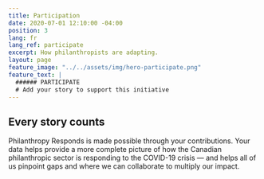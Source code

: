 ```yaml
---
title: Participation
date: 2020-07-01 12:10:00 -04:00
position: 3
lang: fr
lang_ref: participate
excerpt: How philanthropists are adapting.
layout: page
feature_image: "../../assets/img/hero-participate.png"
feature_text: |
  ###### PARTICIPATE
  # Add your story to support this initiative
---
```


## Every story counts

Philanthropy Responds is made possible through your contributions. Your data helps provide a more complete picture of how the Canadian philanthropic sector is responding to the COVID-19 crisis — and helps all of us pinpoint gaps and where we can collaborate to multiply our impact.

